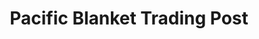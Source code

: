 ---
title: "Pacific Blanket Trading Post"
url: /anacortes/pacific-blanket-trading-post/
shop: Kleidung
---